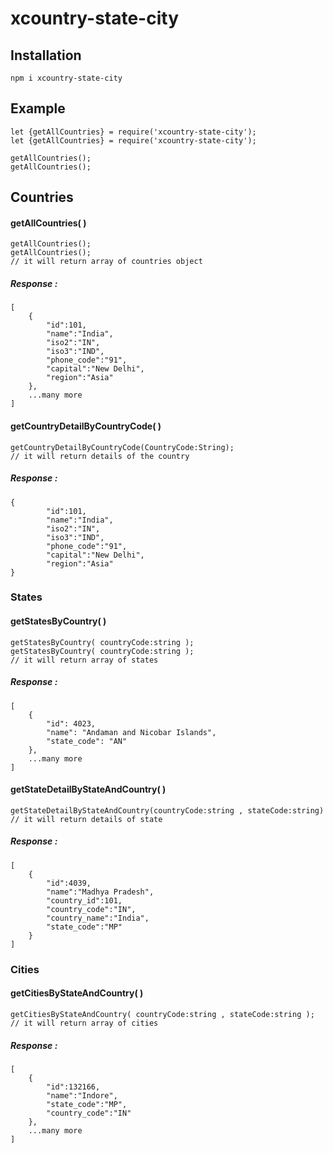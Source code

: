 # xcountry-state-city

## Installation
```
npm i xcountry-state-city
```

## Example
```
let {getAllCountries} = require('xcountry-state-city');
let {getAllCountries} = require('xcountry-state-city');

getAllCountries();
getAllCountries();
```

## Countries
#### getAllCountries( )

```
getAllCountries();
getAllCountries();
// it will return array of countries object
```

##### Response :
```
[
    {
        "id":101,
        "name":"India",
        "iso2":"IN",
        "iso3":"IND",
        "phone_code":"91",
        "capital":"New Delhi",
        "region":"Asia"
    },
    ...many more
]
```

#### getCountryDetailByCountryCode( )
```
getCountryDetailByCountryCode(CountryCode:String);
// it will return details of the country
```

##### Response :
```
{
        "id":101,
        "name":"India",
        "iso2":"IN",
        "iso3":"IND",
        "phone_code":"91",
        "capital":"New Delhi",
        "region":"Asia"
}
```

### States
#### getStatesByCountry( )

```
getStatesByCountry( countryCode:string );
getStatesByCountry( countryCode:string );
// it will return array of states
```

##### Response :
```
[
    {
        "id": 4023,
        "name": "Andaman and Nicobar Islands",
        "state_code": "AN"
    },
    ...many more
]
```

#### getStateDetailByStateAndCountry( )
```
getStateDetailByStateAndCountry(countryCode:string , stateCode:string)
// it will return details of state
```

##### Response :
```
[
    {
        "id":4039,
        "name":"Madhya Pradesh",
        "country_id":101,
        "country_code":"IN",
        "country_name":"India",
        "state_code":"MP"
    }
]
```
### Cities
#### getCitiesByStateAndCountry( )
```
getCitiesByStateAndCountry( countryCode:string , stateCode:string );
// it will return array of cities
```
##### Response :
```
[
    {
        "id":132166,
        "name":"Indore",
        "state_code":"MP",
        "country_code":"IN"
    },
    ...many more
]
```